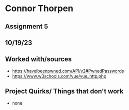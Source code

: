 # Connor Thorpen
## Assignment 5
## 10/19/23
## Worked with/sources 
* https://haveibeenpwned.com/API/v2#PwnedPasswords
* https://www.w3schools.com/vue/vue_http.php
## Project Quirks/ Things that don't work
* none

